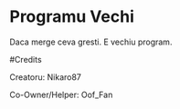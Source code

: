 # Programu Vechi
Daca merge ceva gresti. E vechiu program.

#Credits

Creatoru: Nikaro87

Co-Owner/Helper: Oof_Fan
